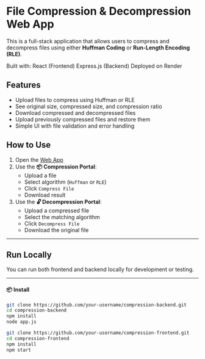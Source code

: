 # File Compression & Decompression Web App

This is a full-stack application that allows users to compress and decompress files using either **Huffman Coding** or **Run-Length Encoding (RLE)**.

Built with:
React (Frontend)
Express.js (Backend)
Deployed on Render

## Features

- Upload files to compress using Huffman or RLE
- See original size, compressed size, and compression ratio
- Download compressed and decompressed files
- Upload previously compressed files and restore them
- Simple UI with file validation and error handling

## How to Use

1. Open the [Web App](https://compression-and-decompression-portal-8u2j.onrender.com/)
2. Use the **📦 Compression Portal**:
   - Upload a file
   - Select algorithm (`Huffman` or `RLE`)
   - Click `Compress File`
   - Download result
3. Use the **🔓 Decompression Portal**:
   - Upload a compressed file
   - Select the matching algorithm
   - Click `Decompress File`
   - Download the original file

---

## Run Locally

You can run both frontend and backend locally for development or testing.

---

#### 📦 Install

```bash
git clone https://github.com/your-username/compression-backend.git
cd compression-backend
npm install
node app.js

git clone https://github.com/your-username/compression-frontend.git
cd compression-frontend
npm install
npm start
